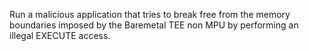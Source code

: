 Run a malicious application that tries to break free from the memory boundaries imposed by the Baremetal TEE non MPU by performing an illegal EXECUTE access.
